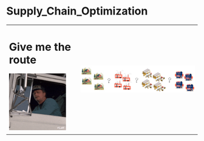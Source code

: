 # Supply_Chain_Optimization


<table>
  <tr>
    <td>
      <h1>Give me the route</h1>
      <img src="/pic/truck.gif" alt="Tip GIF" width="150" />
    </td>
    <td rowspan="2">
      <img src="/pic/g907.jpg" alt="G907 Image" width="500" />
    </td>
  </tr>
  <tr>
    <td></td>
  </tr>
</table>

